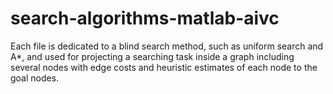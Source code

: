 # search-algorithms-matlab-aivc
Each file is dedicated to a blind search method, such as uniform search and A*, and used for projecting a searching task inside a graph including several nodes with edge costs and heuristic estimates of each node to the goal nodes.
